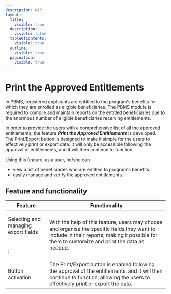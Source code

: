 ```yaml
---
description: WIP
layout:
  title:
    visible: true
  description:
    visible: false
  tableOfContents:
    visible: true
  outline:
    visible: true
  pagination:
    visible: true
---
```


# Print the Approved Entitlements

In PBMS, registered applicants are entitled to the program's benefits for which they are enrolled as eligible beneficiaries. The PBMS module is required to compile and maintain reports on the entitled beneficiaries due to the enormous number of eligible beneficiaries receiving entitlements.&#x20;

In order to provide the users with a comprehensive list of all the approved entitlements, the feature _**Print the Approved Entitlements**_ is developed. The Print/Export button is designed to make it simple for the users to effectively print or export data. It will only be accessible following the approval of entitlements, and it will then continue to function.

Using this feature, as a user, he/she can

* view a list of beneficiaries who are entitled to program's benefits.&#x20;
* easily manage and verify the approved entitlements.&#x20;

## Feature and functionality

| Feature                                                      | Functionality                                                                                                                                                                                  |
| ------------------------------------------------------------ | ---------------------------------------------------------------------------------------------------------------------------------------------------------------------------------------------- |
| <p>Selecting and managing export fields<br><br><br>:<br></p> | With the help of this feature, users may choose and organise the specific fields they want to include in their reports, making it possible for them to customize and print the data as needed. |
| Button activation                                            | The Print/Export button is enabled following the approval of the entitlements, and it will then continue to function, allowing the users to effectively print or export the data.              |
